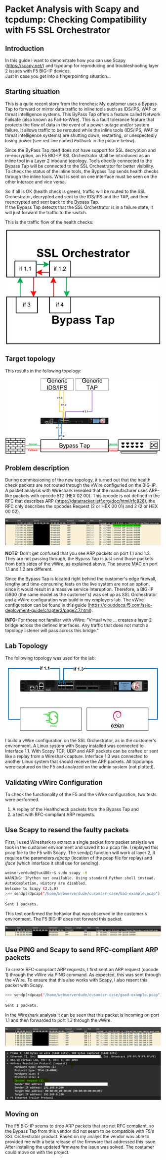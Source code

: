 # Packet Analysis with Scapy and tcpdump: Checking Compatibility with F5 SSL Orchestrator

## Introduction

In this guide I want to demonstrate how you can use Scapy (https://scapy.net/) and tcpdump for reproducing and troubleshooting layer 2 issues with F5 BIG-IP devices.</br>
Just in case you get into a fingerpointing situation...

## Starting situation

This is a quite recent story from the trenches: My customer uses a Bypass Tap to forward or mirror data traffic to inline tools such as IDS/IPS, WAF or threat intelligence systems. This ByPass Tap offers a feature called Network Failsafe (also known as Fail-to-Wire). This is a fault tolerance feature that protects the flow of data in the event of a power outage and/or system failure. It allows traffic to be rerouted while the inline tools (IDS/IPS, WAF or threat intelligence systems) are shutting down, restarting, or unexpectedly losing power (see red line named _Fallback_ in the picture below).

Since the ByPass Tap itself does not have support for SSL decryption and re-encryption, an F5 BIG-IP SSL Orchestrator shall be introduced as an inline tool in a Layer 2 inbound topology. Tools directly connected to the Bypass Tap will be connected to the SSL Orchestrator for better visibility.</br>
To check the status of the inline tools, the Bypass Tap sends health checks through the inline tools. What is sent on one interface must be seen on the other interace and vice versa.

So if all is OK (health check is green), traffic will be routed to the SSL Orchestrator, decrypted and sent to the IDS/IPS and the TAP, and then reencrypted and sent back to the Bypass Tap.</br>
If the Bypass Tap detects that the SSL Orchestrator is in a failure state, it will just forward the traffic to the switch.

This is the traffic flow of the health checks:

![Bypass Tap HC](/assets/bypass-tap-hc.png)

## Target topology

This results in the following topology:

![Target Topology](/assets/target-topology.png)

## Problem description

During commissioning of the new topology, it turned out that the health check packets are not routed through the vWire configuried on the BIG-IP.
A packet analysis with Wireshark revealed that the manufacturer uses ARP-like packets with opcode 512 (HEX 02 00). This opcode is not defined in the RFC that describes ARP (https://datatracker.ietf.org/doc/html/rfc826), the RFC only describes the opcodes Request (2 or HEX 00 01) and 2 (2 or HEX 00 02).

![Wireshark analysis lab - customer](/assets/wireshark-customer-env.png)

__NOTE:__ Don't get confused that you see ARP packets on port 1.1 and 1.2. They are not passing through, the Bypass Tap is just send those packets from both sides of the vWire, as explained above. The source MAC on port 1.1 and 1.2 are different.

Since the Bypass Tap is located right behind the customer's edge firewall, lengthy and time-consuming tests on the live system are not an option, since it would result in a massive service interuption. 
Therefore, a BIG-IP i5800 (the same model as the customer's) was set up as SSL Orchestrator and a vWire configuration was build in my employers lab. The vWire configuration can be found in this guide (https://clouddocs.f5.com/sslo-deployment-guide/chapter2/page2.7.html).

__INFO:__ For those not familiar with vWire: "Virtual wire … creates a layer 2 bridge across the defined interfaces. Any traffic that does not match a topology listener will pass across this bridge."

## Lab Topology

The following topology was used for the lab:

![Lab Topology](/assets/lab-topology.png)

I build a vWire configuration on the SSL Orchestrator, as in the customer's environment. A Linux system with Scapy installed was connected to Interface 1.1. With Scapy TCP, UDP and ARP packets can be crafted or sent like a replay from a Wireshark capture.
Interface 1.3 was connected to another Linux system that should receive the ARP packets.
All tcpdumps were captured on the F5 and analyzed on the admin system (not plotted).

## Validating vWire Configuration

To check the functionality of the F5 and the vWire configuration, two tests were performed. 

1. A replay of the Healthcheck packets from the Bypass Tap and 
2. a test with RFC-compliant ARP requests.

## Use Scapy to resend the faulty packets

First, I used Wireshark to extract a single packet from packet analysis we took in the customer environment and saved it to a pcap file. I replayed this pcap file to the F5 with Scapy.
The sendp() function will work at layer 2, it requires the parameters _rdpcap_ (location of the pcap file for replay) and _iface_ (which interface it shall use for sending). 

```bash
webserverdude@tux480:~$ sudo scapy -H
WARNING: IPython not available. Using standard Python shell instead.
AutoCompletion, History are disabled.
Welcome to Scapy (2.5.0)
>>> sendp(rdpcap("/home/webserverdude/cusomter-case/bad-example.pcap"),iface="enp0s31f6")
.
Sent 1 packets.
```

This test confirmed the behavior that was observed in the customer's environment. 
The F5 BIG-IP does not forward this packet.

![Wireshark analysis lab - bad](/assets/wireshark-lab-bad.png)

## Use PING and Scapy to send RFC-compliant ARP packets

To create RFC-compliant ARP requests, I first sent an ARP request (opcode 1) through the vWire via PING command. 
As expected, this was sent through the vWire. To ensure that this also works with Scapy, I also resent this packet with Scapy.

```bash
>>> sendp(rdpcap("/home/webserverdude/cusomter-case/good-example.pcap"),iface="enp0s31f6")
.
Sent 1 packets.
```

In the Wireshark analysis it can be seen that this packet is incoming on port 1.1 and then forwarded to port 1.3 through the vWire.

![Wireshark analysis lab - good1](/assets/wireshark-lab-good1.png)

![Wireshark analysis lab - good2](/assets/wireshark-lab-good2.png)

## Moving on

The F5 BIG-IP seems to drop ARP packets that are not RFC compliant, so the Bypass Tap from this vendor did not seem to be compatible with F5's SSL Orchestrator product.
Based on my analyis the vendor was able to provided me with a beta release of the firmware that addressed this issue. After installing the updated firmware the issue was solved.
The costumer could move on with the project.